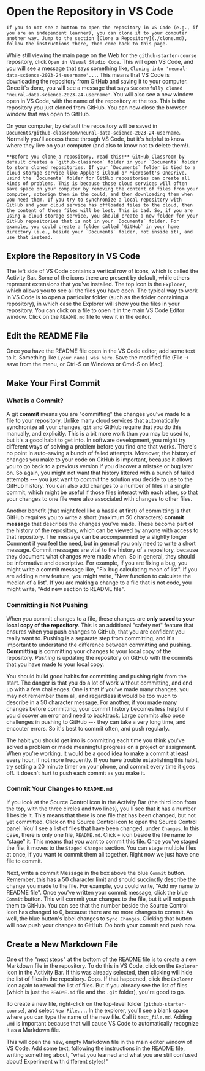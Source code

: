 # Open the Repository in VS Code

```{note}
If you do not see a button to open the repository in VS Code (e.g., if you are an independent learner), you can clone it to your computer another way. Jump to the section [Clone a Repository](./clone.md), follow the instructions there, then come back to this page.
```

While still viewing the main page on the Web for the `github-starter-course` repository, click `Open in Visual Studio Code`. This will open VS Code, and you will see a message that says something like, `Cloning into 'neural-data-science-2023-24-username'...`. This means that VS Code is downloading the repository from GitHub and saving it to your computer. Once it's done, you will see a message that says `Successfully cloned 'neural-data-science-2023-24-username'`. You will also see a new window open in VS Code, with the name of the repository at the top. This is the repository you just cloned from GitHub. You can now close the browser window that was open to GitHub.

On your computer, by default the repository will be saved in `Documents/github-classroom/neural-data-science-2023-24-username`. Normally you'll access these through VS Code, but it's helpful to know where they live on your computer (and also to know not to delete them!).

```{note}
**Before you clone a repository, read this!** GitHub Classroom by default creates a `github-classroom` folder in your `Documents` folder to store cloned repositories. If your `Documents` folder is tied to a cloud storage service like Apple's iCloud or Microsoft's OneDrive, usind the `Documents` folder for GitHub repositories can create all kinds of problems. This is because those cloud services will often save space on your computer by removing the content of files from your computer, sotorign them in the could, and then downloading them when you need them. If you try to synchronize a local repository with GitHub and your cloud service has offloaded files to the cloud, then the content of those files will be lost. This is bad. So, if you are using a cloud storage service, you should create a new folder for your GitHub repositories that is not in your `Documents` folder. For example, you could create a folder called `GitHub` in your home directory (i.e., beside your `Documents` folder, not inside it), and use that instead.
```

## Explore the Repository in VS Code
The left side of VS Code contains a vertical row of icons, which is called the Activity Bar. Some of the icons there are present by default, while others represent extensions that you've installed. The top icon is the `Explorer`, which allows you to see all the files you have open. The typical way to work in VS Code is to open a particular folder (such as the folder containing a repository), in which case the Explorer will show you the files in your repository. You can click on a file to open it in the main VS Code Editor window. Click on the `README.md` file to view it in the editor.

## Edit the README File
Once you have the README file open in the VS Code editor, add some text to it. Something like `[your name] was here`. Save the modified file (File -> save from the menu, or Ctrl-S on Windows or Cmd-S on Mac). 

## Make Your First Commit

### What is a Commit?

A git **commit** means you are "committing" the changes you've made to a file to your repository. Unlike many cloud services that automatically synchronize all your changes, `git` and GitHub require that you do this manually, and explicitly. This is a bit more work than you may be used to, but it's a good habit to get into. In software development, you might try different ways of solving a problem before you find one that works. There's no point in auto-saving a bunch of failed attempts. Moreover, the history of changes you make to your code on GitHub is important, because it allows you to go back to a previous version if you discover a mistake or bug later on. So again, you might not want that history littered with a bunch of failed attempts --- you just want to *commit* the solution you decide to use to the GitHub history. You can also add changes to a number of files in a single commit, which might be useful if those files interact with each other, so that your changes to one file were also associated with changes to other files. 

Another benefit (that might feel like a hassle at first) of committing is that GitHub requires you to write a short (maximum 50 characters) **commit message** that describes the changes you've made. These become part of the history of the repository, which can be viewed by anyone with access to that repository. The message can be accompannied by a slightly longer Comment if you feel the need, but in general you only need to write a short message. Commit messages are vital to the history of a repository, because they document what changes were made when. So in general, they should be informative and descriptive. For example, if you are fixing a bug, you might write a commit message like, "Fix bug calculating mean of list". If you are adding a new feature, you might write, "New function to calculate the median of a list". If you are making a change to a file that is not code, you might write, "Add new section to README file".

### Committing is Not Pushing

When you commit changes to a file, these changes are **only saved to your local copy of the repository**. This is an additional "safety net" feature that ensures when you push changes to GitHub, that you are confident you really want to. Pushing is a separate step from committing, and it's important to understand the difference between committing and pushing. **Committing** is committing your changes to your local copy of the repository. *Pushing* is updating the repository on GitHub with the commits that you have made to your local copy. 

You should build good habits for committing and pushing right from the start. The danger is that you do a lot of work without committing, and end up with a few challenges. One is that if you've made many changes, you may not remember them all, and regardless it would be too much to describe in a 50 character message. For another, if you made many changes before committing, your commit history becomes less helpful if you discover an error and need to backtrack. Large commits also pose challenges in pushing to GitHub --- they can take a very long time, and encouter errors. So it's best to commit often, and push regularly.

The habit you should get into is committing each time you think you've solved a problem or made meaningful progress on a project or assignment. When you're working, it would be a good idea to make a commit at least every hour, if not more frequently. If you have trouble establishing this habit, try setting a 20 minute timer on your phone, and commit every time it goes off. It doesn't hurt to push each commit as you make it.


### Commit Your Changes to `README.md`

If you look at the Source Control icon in the Activity Bar (the third icon from the top, with the three circles and two lines), you'll see that it has a number 1 beside it. This means that there is one file that has been changed, but not yet committed. Click on the Source Control icon to open the Source Control panel. You'll see a list of files that have been changed, under `Changes`. In this case, there is only one file, `README.md`. Click  `+` icon beside the file name to "stage" it. This means that you want to commit this file. Once you've staged the file, it moves to the `Staged Changes` section. You can stage multiple files at once, if you want to commit them all together. Right now we just have one file to commit. 

Next, write a commit Message in the box above the blue `Commit` button. Remember, this has a 50 character limit and should succinctly describe the change you made to the file. For example, you could write, "Add my name to README file". Once you've written your commit message, click the blue `Commit` button. This will commit your changes to the file, but it will not push them to GitHub. You can see that the number beside the Source Control icon has changed to 0, because there are no more changes to commit. As well, the blue button's label changes to `Sync Changes`. Clicking that button will now push your changes to GitHub. Do both your commit and push now.


## Create a New Markdown File
One of the "next steps" at the bottom of the README file is to create a new Markdown file in the repository. To do this in VS Code, click on the `Explorer` icon in the Activity Bar. If this was already selected, then clicking will hide the list of files in the repository. Oops. If that happened, click the `Explorer` icon again to reveal the list of files. But if you already see the list of files (which is just the `README.md` file and the `.git` folder), you're good to go.

To create a new file, right-click on the top-level folder (`github-starter-course`), and select `New File...`. In the explorer, you'll see a blank space where you can type the name of the new file. Call it `test_file.md`. Adding `.md` is important because that will cause VS Code to automatically recognize it as a Markdown file.

This will open the new, empty Markdown file in the main editor window of VS Code. Add some text, following the instructions in the README file, writing something about, "what you learned and what you are still confused about! Experiment with different styles!"